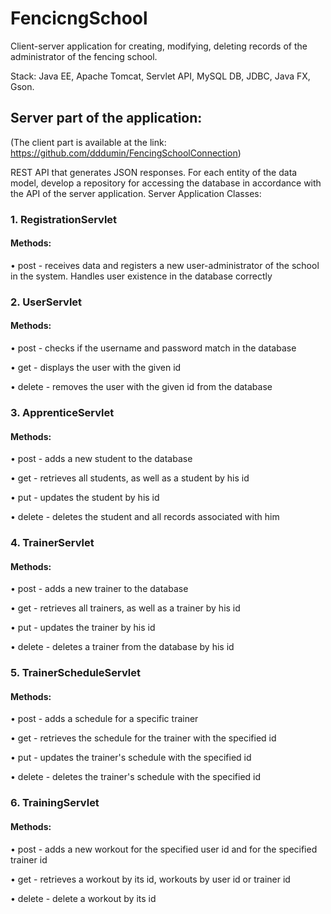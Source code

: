# FencicngSchool

Client-server application for creating, modifying, deleting records of the administrator of the fencing school.

Stack: Java EE, Apache Tomcat, Servlet API, MySQL DB, JDBC, Java FX, Gson.

## Server part of the application:

(The client part is available at the link: https://github.com/dddumin/FencingSchoolConnection)

REST API that generates JSON responses. For each entity of the data model, develop a repository for accessing the database in accordance with the API of the server application. Server Application Classes:
### 1. RegistrationServlet
#### Methods:
• post - receives data and registers a new user-administrator of the school in the system. Handles user existence in the database correctly
### 2. UserServlet
#### Methods:
• post - checks if the username and password match in the database

• get - displays the user with the given id

• delete - removes the user with the given id from the database
### 3. ApprenticeServlet
#### Methods:
• post - adds a new student to the database

• get - retrieves all students, as well as a student by his id

• put - updates the student by his id

• delete - deletes the student and all records associated with him
### 4. TrainerServlet
#### Methods:
• post - adds a new trainer to the database

• get - retrieves all trainers, as well as a trainer by his id

• put - updates the trainer by his id

• delete - deletes a trainer from the database by his id
### 5. TrainerScheduleServlet
#### Methods:
• post - adds a schedule for a specific trainer

• get - retrieves the schedule for the trainer with the specified id

• put - updates the trainer's schedule with the specified id

• delete - deletes the trainer's schedule with the specified id
### 6. TrainingServlet
#### Methods:
• post - adds a new workout for the specified user id and for the specified trainer id

• get - retrieves a workout by its id, workouts by user id or trainer id

• delete - delete a workout by its id

